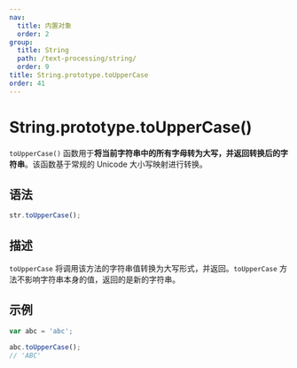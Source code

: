 ```yaml
---
nav:
  title: 内置对象
  order: 2
group:
  title: String
  path: /text-processing/string/
  order: 9
title: String.prototype.toUpperCase
order: 41
---
```


# String.prototype.toUpperCase()

`toUpperCase()` 函数用于**将当前字符串中的所有字母转为大写，并返回转换后的字符串**。该函数基于常规的 Unicode 大小写映射进行转换。

## 语法

```js
str.toUpperCase();
```

## 描述

`toUpperCase` 将调用该方法的字符串值转换为大写形式，并返回。`toUpperCase` 方法不影响字符串本身的值，返回的是新的字符串。

## 示例

```js
var abc = 'abc';

abc.toUpperCase();
// 'ABC'
```
